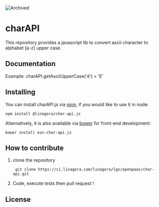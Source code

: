 ![Archived](https://img.shields.io/badge/Current_Status-archived-blue?style=flat)

# charAPI

  This repository provides a javascript lib to convert ascii character to alphabet [a-z] upper case.

## Documentation

  Example:
  charAPI.getAsciiUpperCase('é') = 'E'
  
## Installing

You can install charAPI.js via [npm](https://www.npmjs.com/), if you would like to
use it in node:
```
npm install @linagora/char-api.js
```

Alternatively, it is also available via [bower](http://bower.io/) for front-end
development:
```
bower install esn-char-api.js
```


## How to contribute

1. clone the repository

        git clone https://ci.linagora.com/linagora/lgs/openpaas/char-api.git

3. Code, execute tests then pull request !

## License
